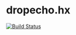 dropecho.hx
===========

[![Build Status](https://travis-ci.org/DropechoStudios/dropecho.hx.png?branch=master)](https://travis-ci.org/DropechoStudios/dropecho.hx)

